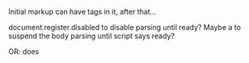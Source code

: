 Initial markup can have tags in it, after that...


document.register.disabled to disable parsing until ready?
Maybe a <body parse-suspended> to suspend the body parsing until script says ready?

OR: does <template> not trigger DOM parsing? Maybe just do:

<body>
    <template>
        regular body content here in waiting until registration starts
    </template>
</body>

For code that wants to delay custom element instantiation?

Downside, image URLs and such are not fetched until scripts have loaded.

---

How to deal with attribute setting? So:

<custom-tag some-attr="foo">

Those are public interface toggles to element. Like a set(options) sort of thing.

Map those to someAttr on instance, and do someAttr = 'foo' under covers.
Does that just work already with polymer shim?